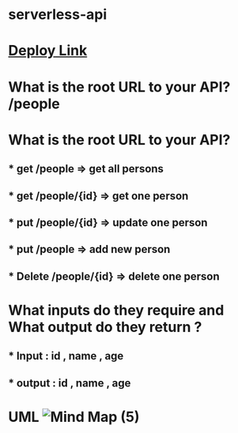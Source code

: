 # serverless-api
# [Deploy Link](https://5ebv87urc9.execute-api.us-east-1.amazonaws.com/people/2)
# What is the root URL to your API? /people
# What is the root URL to your API?
## * get /people => get all persons
## * get /people/{id} => get one person
## * put /people/{id} => update one person
## * put /people => add new person
## * Delete /people/{id}  => delete one person
# What inputs do they require and What output do they return ? 
## * Input : id , name , age
## * output : id , name , age


# UML ![Mind Map (5)](https://github.com/ehabsalhi/serverless-api/assets/129268878/2e2eb228-4192-4917-8105-59c8f82fecbe)
